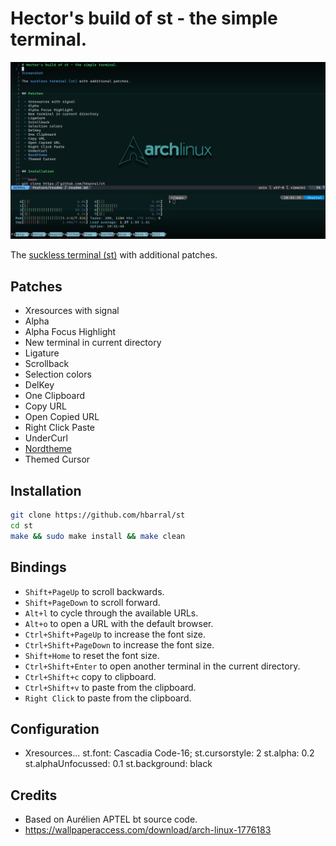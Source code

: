 # Hector's build of st - the simple terminal.

![Screenshot](resources/screenshot.png "Screenshot")

The [suckless terminal (st)](https://st.suckless.org/) with additional patches.


## Patches

 - Xresources with signal
 - Alpha
 - Alpha Focus Highlight
 - New terminal in current directory
 - Ligature
 - Scrollback
 - Selection colors
 - DelKey
 - One Clipboard
 - Copy URL
 - Open Copied URL
 - Right Click Paste
 - UnderCurl
 - [Nordtheme](https://www.nordtheme.com)
 - Themed Cursor


## Installation

```bash
git clone https://github.com/hbarral/st
cd st
make && sudo make install && make clean
```


## Bindings

- `Shift+PageUp` to scroll backwards.
- `Shift+PageDown` to scroll forward.
- `Alt+l` to cycle through the available URLs.
- `Alt+o` to open a URL with the default browser.
- `Ctrl+Shift+PageUp` to increase the font size.
- `Ctrl+Shift+PageDown` to increase the font size.
- `Shift+Home` to reset the font size.
- `Ctrl+Shift+Enter` to open another terminal in the current directory.
- `Ctrl+Shift+c` copy to clipboard.
- `Ctrl+Shift+v` to paste from the clipboard.
- `Right Click` to paste from the clipboard.


## Configuration
- Xresources...
st.font: Cascadia Code-16;
st.cursorstyle: 2
st.alpha: 0.2
st.alphaUnfocussed: 0.1
st.background: black



## Credits

- Based on Aurélien APTEL <aurelien dot aptel at gmail dot com> bt source code.
- https://wallpaperaccess.com/download/arch-linux-1776183
